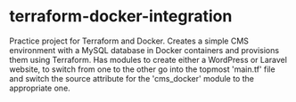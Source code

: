 # terraform-docker-integration

Practice project for Terraform and Docker. Creates a simple CMS environment with a MySQL database in Docker containers and provisions them using Terraform.
Has modules to create either a WordPress or Laravel website, to switch from one to the other go into the topmost 'main.tf' file and switch the source attribute for the 'cms_docker' module to the appropriate one.
